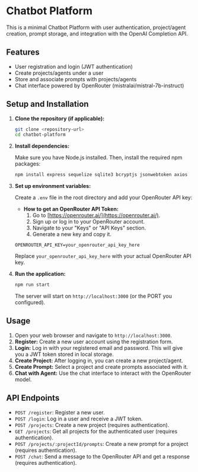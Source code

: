 # Chatbot Platform

This is a minimal Chatbot Platform with user authentication, project/agent creation, prompt storage, and integration with the OpenAI Completion API. 

## Features

*   User registration and login (JWT authentication)
*   Create projects/agents under a user
*   Store and associate prompts with projects/agents
*   Chat interface powered by OpenRouter (mistralai/mistral-7b-instruct)

## Setup and Installation

1.  **Clone the repository (if applicable):**

    ```bash
    git clone <repository-url>
    cd chatbot-platform
    ```

2.  **Install dependencies:**

    Make sure you have Node.js installed. Then, install the required npm packages:

    ```bash
    npm install express sequelize sqlite3 bcryptjs jsonwebtoken axios
    ```

3.  **Set up environment variables:**

    Create a `.env` file in the root directory and add your OpenRouter API key:

    *   **How to get an OpenRouter API Token:**
        1.  Go to [https://openrouter.ai/](https://openrouter.ai/).
        2.  Sign up or log in to your OpenRouter account.
        3.  Navigate to your "Keys" or "API Keys" section.
        4.  Generate a new key and copy it.

    ```
    OPENROUTER_API_KEY=your_openrouter_api_key_here
    ```

    Replace `your_openrouter_api_key_here` with your actual OpenRouter API key.

4.  **Run the application:**

    ```bash
    npm run start
    ```

    The server will start on `http://localhost:3000` (or the PORT you configured).

## Usage

1.  Open your web browser and navigate to `http://localhost:3000`.
2.  **Register:** Create a new user account using the registration form.
3.  **Login:** Log in with your registered email and password. This will give you a JWT token stored in local storage.
4.  **Create Project:** After logging in, you can create a new project/agent.
5.  **Create Prompt:** Select a project and create prompts associated with it.
6.  **Chat with Agent:** Use the chat interface to interact with the OpenRouter model.

## API Endpoints

*   `POST /register`: Register a new user.
*   `POST /login`: Log in a user and receive a JWT token.
*   `POST /projects`: Create a new project (requires authentication).
*   `GET /projects`: Get all projects for the authenticated user (requires authentication).
*   `POST /projects/:projectId/prompts`: Create a new prompt for a project (requires authentication).
*   `POST /chat`: Send a message to the OpenRouter API and get a response (requires authentication).

